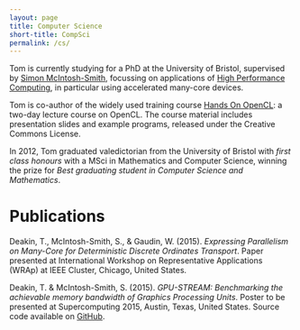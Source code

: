 ```yaml
---
layout: page
title: Computer Science
short-title: CompSci
permalink: /cs/
---
```


Tom is currently studying for a PhD at the University of Bristol, supervised by [Simon McIntosh-Smith](http://www.cs.bris.ac.uk/~simonm/), focussing on applications of [High Performance Computing](http://uob-hpc.github.io), in particular using accelerated many-core devices.

Tom is co-author of the widely used training course [Hands On OpenCL](http://handsonopencl.github.io): a two-day lecture course on OpenCL. The course material includes presentation slides and example programs, released under the Creative Commons License.

In 2012, Tom graduated valedictorian from the University of Bristol with *first class honours* with a MSci in Mathematics and Computer Science, winning the prize for *Best graduating student in Computer Science and Mathematics*.

# Publications

Deakin, T., McIntosh-Smith, S., & Gaudin, W. (2015).
*Expressing Parallelism on Many-Core for Deterministic Discrete Ordinates Transport*. Paper presented at International Workshop on Representative Applications (WRAp) at IEEE Cluster, Chicago, United States.

Deakin, T. & McIntosh-Smith, S. (2015). *GPU-STREAM: Benchmarking the achievable memory bandwidth of Graphics Processing Units*. Poster to be presented at Supercomputing 2015, Austin, Texas, United States. Source code available on [GitHub](http://github.com/uob-hpc/gpu-stream/).